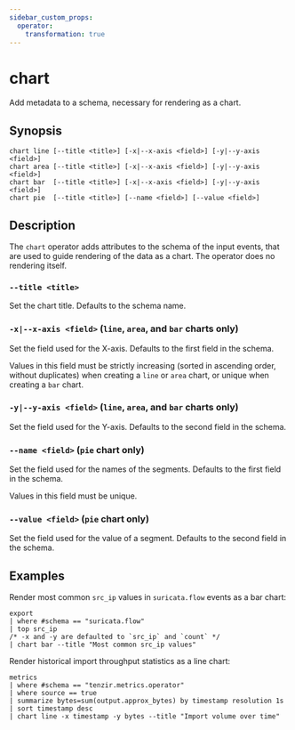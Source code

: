 ```yaml
---
sidebar_custom_props:
  operator:
    transformation: true
---
```


# chart

Add metadata to a schema, necessary for rendering as a chart.

## Synopsis

```
chart line [--title <title>] [-x|--x-axis <field>] [-y|--y-axis <field>]
chart area [--title <title>] [-x|--x-axis <field>] [-y|--y-axis <field>]
chart bar  [--title <title>] [-x|--x-axis <field>] [-y|--y-axis <field>]
chart pie  [--title <title>] [--name <field>] [--value <field>]
```

## Description

The `chart` operator adds attributes to the schema of the input events,
that are used to guide rendering of the data as a chart.
The operator does no rendering itself.

### `--title <title>`

Set the chart title. Defaults to the schema name.

### `-x|--x-axis <field>` (`line`, `area`, and `bar` charts only)

Set the field used for the X-axis. Defaults to the first field in the schema.

Values in this field must be strictly increasing
(sorted in ascending order, without duplicates)
when creating a `line` or `area` chart,
or unique when creating a `bar` chart.

### `-y|--y-axis <field>` (`line`, `area`, and `bar` charts only)

Set the field used for the Y-axis. Defaults to the second field in the schema.

### `--name <field>` (`pie` chart only)

Set the field used for the names of the segments.
Defaults to the first field in the schema.

Values in this field must be unique.

### `--value <field>` (`pie` chart only)

Set the field used for the value of a segment.
Defaults to the second field in the schema.

## Examples

Render most common `src_ip` values in `suricata.flow` events as a bar chart:

```
export
| where #schema == "suricata.flow"
| top src_ip
/* -x and -y are defaulted to `src_ip` and `count` */
| chart bar --title "Most common src_ip values"
```

Render historical import throughput statistics as a line chart:

```
metrics
| where #schema == "tenzir.metrics.operator"
| where source == true
| summarize bytes=sum(output.approx_bytes) by timestamp resolution 1s
| sort timestamp desc
| chart line -x timestamp -y bytes --title "Import volume over time"
```
